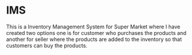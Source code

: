 # IMS
This is a Inventory Management System for Super Market where I have created two options one is for customer who purchases the products and another for seller where the products are added to the inventory so that customers can buy the products.
